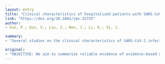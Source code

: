 ```yaml
---
layout: entry
title: "Clinical characteristics of hospitalized patients with SARS-CoV-2 infection: A single arm meta-analysis"
link: "https://doi.org/10.1002/jmv.25735"
author:
- Sun, P.; Qie, S.; Liu, Z.; Ren, J.; Li, K.; Xi, J.

summary:
- "Several studies on the clinical characteristics of SARS-CoV-2 infection were collected for meta-analysis. Ten studies were included in Meta-analysis, including a total number of 50466 patients. Fever and cough are the most common symptoms in patients with SARS. Most of these patients have abnormal chest CT examination. Diarrhea, hemoptysis, headache, sore throat, shock, and other symptoms are rare."

original:
- "OBJECTIVE: We aim to summarize reliable evidence of evidence-based medicine for the treatment and prevention of the Severe Acute Respiratory Syndrome Coronavirus 2 (SARS-CoV-2) by analyzing all the published studies on the clinical characteristics of patients with SARS-CoV-2. METHODS: PubMed, Cochrane Library, Embase, and other databases were searched. Several studies on the clinical characteristics of SARS-CoV-2 infection were collected for meta-analysis. RESULTS: Ten studies were included in Meta-analysis, including a total number of 50466 patients with SARS-CoV-2 infection. Meta-analysis shows that, among these patients, the incidence of fever was 0.891 (95% CI: 0.818, 0.945), the incidence of cough was 0.722 (95% CI: 0.657, 0.782), and the incidence of muscle soreness or fatigue was 0.425 (95% CI: 0.213, 0.652). The incidence of acute respiratory distress syndrome (ARDS) was 0.148 (95% CI: 0.046, 0.296), the incidence of abnormal chest computer tomography (CT) was 0.966 (95% CI: 0.921, 0.993), the percentage of severe cases in all infected cases was 0.181 (95% CI: 0.127, 0.243), and the case fatality rate of patients with SARS-CoV-2 infection was 0.043 (95% CI: 0.027, 0.061). CONCLUSION: Fever and cough are the most common symptoms in patients with SARS-CoV-2 infection, and most of these patients have abnormal chest CT examination. Several people have muscle soreness or fatigue as well as ARDS. Diarrhea, hemoptysis, headache, sore throat, shock, and other symptoms are rare. The case fatality rate of patients with SARS-CoV-2 infection is lower than that of Severe Acute Respiratory Syndrome (SARS) and Middle East Respiratory Syndrome (MERS). This meta-analysis also has limitations, so the conclusions of this Meta-analysis still need to be verified by more relevant studies with more careful design, more rigorous execution, and larger sample size."
---
```


